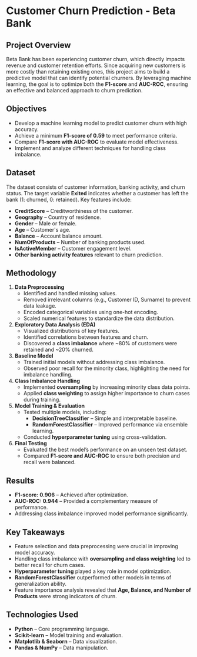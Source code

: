 # Customer Churn Prediction - Beta Bank

## Project Overview
Beta Bank has been experiencing customer churn, which directly impacts revenue and customer retention efforts. Since acquiring new customers is more costly than retaining existing ones, this project aims to build a predictive model that can identify potential churners. By leveraging machine learning, the goal is to optimize both the **F1-score** and **AUC-ROC**, ensuring an effective and balanced approach to churn prediction.

## Objectives
- Develop a machine learning model to predict customer churn with high accuracy.
- Achieve a minimum **F1-score of 0.59** to meet performance criteria.
- Compare **F1-score with AUC-ROC** to evaluate model effectiveness.
- Implement and analyze different techniques for handling class imbalance.

## Dataset
The dataset consists of customer information, banking activity, and churn status. The target variable **Exited** indicates whether a customer has left the bank (1: churned, 0: retained). Key features include:
- **CreditScore** – Creditworthiness of the customer.
- **Geography** – Country of residence.
- **Gender** – Male or female.
- **Age** – Customer's age.
- **Balance** – Account balance amount.
- **NumOfProducts** – Number of banking products used.
- **IsActiveMember** – Customer engagement level.
- **Other banking activity features** relevant to churn prediction.

## Methodology
1. **Data Preprocessing**
   - Identified and handled missing values.
   - Removed irrelevant columns (e.g., Customer ID, Surname) to prevent data leakage.
   - Encoded categorical variables using one-hot encoding.
   - Scaled numerical features to standardize the data distribution.
2. **Exploratory Data Analysis (EDA)**
   - Visualized distributions of key features.
   - Identified correlations between features and churn.
   - Discovered a **class imbalance** where ~80% of customers were retained and ~20% churned.
3. **Baseline Model**
   - Trained initial models without addressing class imbalance.
   - Observed poor recall for the minority class, highlighting the need for imbalance handling.
4. **Class Imbalance Handling**
   - Implemented **oversampling** by increasing minority class data points.
   - Applied **class weighting** to assign higher importance to churn cases during training.
5. **Model Training & Evaluation**
   - Tested multiple models, including:
     - **DecisionTreeClassifier** – Simple and interpretable baseline.
     - **RandomForestClassifier** – Improved performance via ensemble learning.
   - Conducted **hyperparameter tuning** using cross-validation.
6. **Final Testing**
   - Evaluated the best model’s performance on an unseen test dataset.
   - Compared **F1-score and AUC-ROC** to ensure both precision and recall were balanced.

## Results
- **F1-score: 0.906** – Achieved after optimization.
- **AUC-ROC: 0.944** – Provided a complementary measure of performance.
- Addressing class imbalance improved model performance significantly.

## Key Takeaways
- Feature selection and data preprocessing were crucial in improving model accuracy.
- Handling class imbalance with **oversampling and class weighting** led to better recall for churn cases.
- **Hyperparameter tuning** played a key role in model optimization.
- **RandomForestClassifier** outperformed other models in terms of generalization ability.
- Feature importance analysis revealed that **Age, Balance, and Number of Products** were strong indicators of churn.

## Technologies Used
- **Python** – Core programming language.
- **Scikit-learn** – Model training and evaluation.
- **Matplotlib & Seaborn** – Data visualization.
- **Pandas & NumPy** – Data manipulation.
